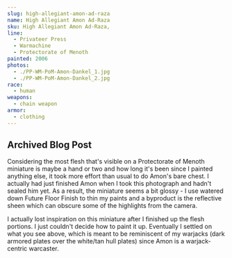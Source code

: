 ```yaml
---
slug: high-allegiant-amon-ad-raza
name: High Allegiant Amon Ad-Raza
sku: High Allegiant Amon Ad-Raza,
line:
  - Privateer Press
  - Warmachine
  - Protectorate of Menoth
painted: 2006
photos:
  - ./PP-WM-PoM-Amon-Dankel_1.jpg
  - ./PP-WM-PoM-Amon-Dankel_2.jpg
race:
  - human
weapons:
  - chain weapon
armor:
  - clothing
---
```


## Archived Blog Post

Considering the most flesh that's visible on a Protectorate of Menoth miniature is maybe a hand or two and how long it's been since I painted anything else, it took more effort than usual to do Amon's bare chest. I actually had just finished Amon when I took this photograph and hadn't sealed him yet. As a result, the miniature seems a bit glossy - I use watered down Future Floor Finish to thin my paints and a byproduct is the reflective sheen which can obscure some of the highlights from the camera.

I actually lost inspiration on this miniature after I finished up the flesh portions. I just couldn't decide how to paint it up. Eventually I settled on what you see above, which is meant to be reminiscent of my warjacks (dark armored plates over the white/tan hull plates) since Amon is a warjack-centric warcaster.
